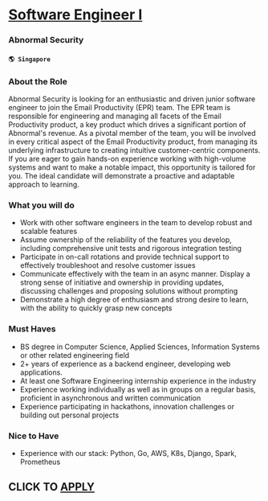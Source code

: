 # [Software Engineer I](https://www.remotewlb.com/apply/software-engineer-i-86024)  
### Abnormal Security  
#### `🌎 Singapore`  

### About the Role

Abnormal Security is looking for an enthusiastic and driven junior software engineer to join the Email Productivity (EPR) team. The EPR team is responsible for engineering and managing all facets of the Email Productivity product, a key product which drives a significant portion of Abnormal's revenue. As a pivotal member of the team, you will be involved in every critical aspect of the Email Productivity product, from managing its underlying infrastructure to creating intuitive customer-centric components. If you are eager to gain hands-on experience working with high-volume systems and want to make a notable impact, this opportunity is tailored for you. The ideal candidate will demonstrate a proactive and adaptable approach to learning.

### What you will do

  * Work with other software engineers in the team to develop robust and scalable features
  * Assume ownership of the reliability of the features you develop, including comprehensive unit tests and rigorous integration testing
  * Participate in on-call rotations and provide technical support to effectively troubleshoot and resolve customer issues
  * Communicate effectively with the team in an async manner. Display a strong sense of initiative and ownership in providing updates, discussing challenges and proposing solutions without prompting
  * Demonstrate a high degree of enthusiasm and strong desire to learn, with the ability to quickly grasp new concepts

### Must Haves

  * BS degree in Computer Science, Applied Sciences, Information Systems or other related engineering field
  * 2+ years of experience as a backend engineer, developing web applications.
  * At least one Software Engineering internship experience in the industry
  * Experience working individually as well as in groups on a regular basis, proficient in asynchronous and written communication
  * Experience participating in hackathons, innovation challenges or building out personal projects

### Nice to Have

  * Experience with our stack: Python, Go, AWS, K8s, Django, Spark, Prometheus

  
## CLICK TO [APPLY](https://www.remotewlb.com/apply/software-engineer-i-86024)


